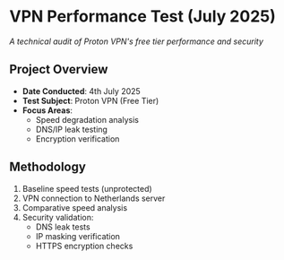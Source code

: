 # VPN Performance Test (July 2025)

*A technical audit of Proton VPN's free tier performance and security*

## Project Overview
- **Date Conducted**: 4th July 2025
- **Test Subject**: Proton VPN (Free Tier)
- **Focus Areas**: 
  - Speed degradation analysis
  - DNS/IP leak testing
  - Encryption verification

## Methodology
1. Baseline speed tests (unprotected)
2. VPN connection to Netherlands server
3. Comparative speed analysis
4. Security validation:
   - DNS leak tests
   - IP masking verification
   - HTTPS encryption checks
     

